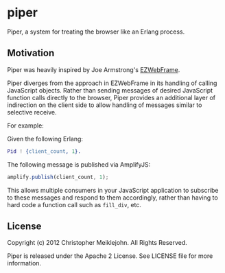 # piper

Piper, a system for treating the browser like an Erlang process.

## Motivation

Piper was heavily inspired by Joe Armstrong's [EZWebFrame](https://github.com/joearms/ezwebframe).

Piper diverges from the approach in EZWebFrame in its handling of
calling JavaScript objects.  Rather than sending messages of desired
JavaScript function calls directly to the browser, Piper provides an
additional layer of indirection on the client side to allow handling of
messages similar to selective receive.

For example:

Given the following Erlang:

```erlang
Pid ! {client_count, 1}.
```

The following message is published via AmplifyJS:

```javascript
amplify.publish(client_count, 1);
```

This allows multiple consumers in your JavaScript application to
subscribe to these messages and respond to them accordingly, rather than
having to hard code a function call such as ```fill_div```, etc.

## License

Copyright (c) 2012 Christopher Meiklejohn.  All Rights Reserved.

Piper is released under the Apache 2 License. See LICENSE file for more information.
